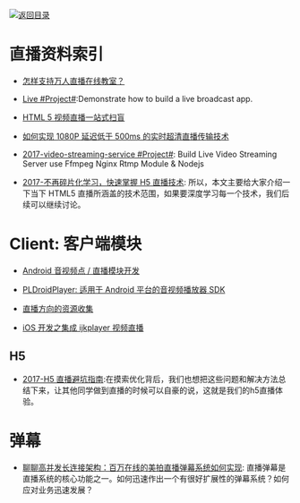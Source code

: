 [![返回目录](https://user-images.githubusercontent.com/5803001/38079637-ff0abcf0-3371-11e8-9b76-ad651620afc7.jpg)](https://github.com/wxyyxc1992/Awesome-Links)

# 直播资料索引

* [怎样支持万人直播在线教室？](http://www.infoq.com/cn/presentations/how-to-support-the-people-live-online-classroom)

* [Live #Project#](https://github.com/ltebean/Live):Demonstrate how to build a live broadcast app.

* [HTML 5 视频直播一站式扫盲](http://bugly.qq.com/bbs/forum.php?mod=viewthread&tid=1277)

* [如何实现 1080P 延迟低于 500ms 的实时超清直播传输技术 ](http://mp.weixin.qq.com/s?__biz=MzAwMDU1MTE1OQ==&mid=2653547697&idx=1&sn=acc748b7fcf0058b58e244970e51eabc&scene=0&from=groupmessage&isappinstalled=0#wechat_redirect)

* [2017-video-streaming-service #Project#](https://github.com/tabvn/video-streaming-service): Build Live Video Streaming Server use Ffmpeg Nginx Rtmp Module & Nodejs

- [2017-不再碎片化学习，快速掌握 H5 直播技术](https://segmentfault.com/a/1190000010440054?utm_source=tuicool&utm_medium=referral): 所以，本文主要给大家介绍一下当下 HTML5 直播所涵盖的技术范围，如果要深度学习每一个技术，我们后续可以继续讨论。

# Client: 客户端模块

* [Android 音视频点 / 直播模块开发](http://toutiao.io/posts/76jep8)

* [PLDroidPlayer: 适用于 Android 平台的音视频播放器 SDK](https://github.com/pili-engineering/PLDroidPlayer)

* [直播方向的资源收集](http://www.henishuo.com/live-play-resource-collections/)

* [iOS 开发之集成 ijkplayer 视频直播](http://allluckly.cn/%E6%8A%95%E7%A8%BF/tuogao46)

## H5

- [2017-H5 直播避坑指南](https://zhuanlan.zhihu.com/p/27690199?utm_medium=social&utm_source=ZHShareTargetIDMore):在摸索优化背后，我们也想把这些问题和解决方法总结下来，让其他同学做到直播的时候可以自豪的说，这就是我们的h5直播体验。

# 弹幕

* [聊聊高并发长连接架构：百万在线的美拍直播弹幕系统如何实现](https://mp.weixin.qq.com/s/yrcO8yA0Ut2RVhUxG2OSvQ): 直播弹幕是直播系统的核心功能之一。如何迅速作出一个有很好扩展性的弹幕系统？如何应对业务迅速发展？
